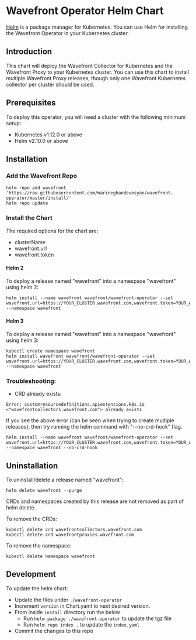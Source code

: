 # Wavefront Operator Helm Chart

[Helm](https://helm.sh/) is a package manager for Kubernetes. You can use Helm for installing the Wavefront Operator in your Kubernetes cluster.

## Introduction
This chart will deploy the Wavefront Collector for Kubernetes and the Wavefront Proxy to your Kubernetes cluster. You can use this chart to install multiple Wavefront Proxy releases, though only one Wavefront Kubernetes collector per cluster should be used.

## Prerequisites

To deploy this operator, you will need a cluster with the following minimum setup:

* Kubernetes v1.12.0 or above
* Helm v2.10.0 or above

## Installation

### Add the Wavefront Repo
```
helm repo add wavefront 'https://raw.githubusercontent.com/marineghandevosyan/wavefront-operator/master/install/'
helm repo update
```

### Install the Chart
The required options for the chart are:
- clusterName
- wavefront.url
- wavefront.token

#### Helm 2
To deploy a release named "wavefront" into a namespace "wavefront" using helm 2:
```
helm install --name wavefront wavefront/wavefront-operator --set wavefront.url=https://YOUR_CLUSTER.wavefront.com,wavefront.token=YOUR_API_TOKEN,clusterName=YOUR_CLUSTER_NAME --namespace wavefront
```

#### Helm 3
To deploy a release named "wavefront" into a namespace "wavefront" using helm 3:
```
kubectl create namespace wavefront
helm install wavefront wavefront/wavefront-operator --set wavefront.url=https://YOUR_CLUSTER.wavefront.com,wavefront.token=YOUR_API_TOKEN,clusterName=YOUR_CLUSTER_NAME --namespace wavefront
```

### Troubleshooting:

- CRD already exists:
```
Error: customresourcedefinitions.apiextensions.k8s.io <"wavefrontcollectors.wavefront.com"> already exists
```

If you see the above error (can be seen when trying to create multiple releases), then try running the helm command with "--no-crd-hook" flag.

```
helm install --name wavefront wavefront/wavefront-operator --set wavefront.url=https://YOUR_CLUSTER.wavefront.com,wavefront.token=YOUR_API_TOKEN,clusterName=YOUR_CLUSTER_NAME --namespace wavefront --no-crd-hook
```

## Uninstallation
To uninstall/delete a release named "wavefront":
```
helm delete wavefront --purge
```

CRDs and namespaces created by this release are not removed as part of helm delete.

To remove the CRDs:
```
kubectl delete crd wavefrontcollectors.wavefront.com
kubectl delete crd wavefrontproxies.wavefront.com
```

To remove the namespace:
```
kubectl delete namespace wavefront
```

## Development
To update the helm chart:
- Update the files under `./wavefront-operator`
- Increment `version` in Chart.yaml to next desired version.
- From inside `install` directory run the below
    - Run `helm package ./wavefront-operator` to update the tgz file
    - Run `helm repo index .` to update the `index.yaml`
- Commit the changes to this repo
